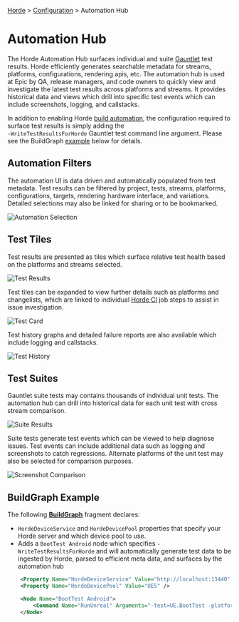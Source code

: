 [Horde](../Home.md) > [Configuration](../Config.md) > Automation Hub

# Automation Hub

The Horde Automation Hub surfaces individual and suite [Gauntlet](https://docs.unrealengine.com/5.3/en-US/gauntlet-automation-framework-overview-in-unreal-engine)
test results.  Horde efficiently generates searchable metadata for
streams, platforms, configurations, rendering apis, etc.  The automation
hub is used at Epic by QA, release managers, and code owners to quickly
view and investigate the latest test results across platforms and
streams.  It provides historical data and views which drill into specific
test events which can include screenshots, logging, and callstacks.

In addition to enabling Horde [build automation](BuildAutomation.md), the
configuration required to surface test results is simply adding the  
`-WriteTestResultsForHorde` Gauntlet test command line argument.  Please
see the BuildGraph [example](#buildgraph-example) below for details.

## Automation Filters

The automation UI is data driven and automatically populated from test
metadata.  Test results can be filtered by project, tests, streams,
platforms, configurations, targets, rendering hardware interface, and
variations.  Detailed selections may also be linked for sharing or to be
bookmarked.  

![Automation Selection](../Images/AutomationHub-LeftPanel.png)

## Test Tiles

Test results are presented as tiles which surface relative test health based on the platforms and streams selected.  

![Test Results](../Images/AutomationHub-TestResults.png)

Test tiles can be expanded to view further details such as platforms and
changelists, which are linked to individual [Horde CI](BuildAutomation.md)
job steps to assist in issue investigation.  

![Test Card](../Images/AutomationHub-TestPanel.png)

Test history graphs and detailed failure reports are also available which include logging and callstacks.  

![Test History](../Images/AutomationHub-TestHistory.png)

## Test Suites

Gauntlet suite tests may contains thousands of individual unit tests.  The
automation hub can drill into historical data for each unit test with
cross stream comparison.  

![Suite Results](../Images/AutomationHub-SuiteResults.png)

Suite tests generate test events which can  be viewed to help diagnose
issues.  Test events can include additional data such as logging and
screenshots to catch regressions.  Alternate platforms of the unit test
may also be selected for comparison purposes.  

![Screenshot Comparison](../Images/AutomationHub-ScreenShotCompare.png)

## BuildGraph Example

The following [**BuildGraph**](https://docs.unrealengine.com/5.0/en-US/buildgraph-for-unreal-engine/) fragment declares:

* `HordeDeviceService` and `HordeDevicePool` properties that specify your Horde server and which device pool to use.
* Adds a `BootTest Android` node which specifies
`-WriteTestResultsForHorde` and will automatically generate test data to
be ingested by Horde, parsed to efficient meta data, and surfaces by the
automation hub

```xml
    <Property Name="HordeDeviceService" Value="http://localhost:13440" />
    <Property Name="HordeDevicePool" Value="UE5" />

    <Node Name="BootTest Android">
        <Command Name="RunUnreal" Arguments="-test=UE.BootTest -platform=Android -deviceurl=&quot;$(HordeDeviceService)&quot; -devicepool=&quot;$(HordeDevicePool)&quot; -WriteTestResultsForHorde"/>
    </Node>
```
